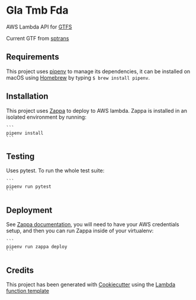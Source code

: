 Gla Tmb Fda
===========

AWS Lambda API for [GTFS](https://en.wikipedia.org/wiki/General_Transit_Feed_Specification)

Current GTF from [sptrans](http://www.sptrans.com.br/desenvolvedores/GTFS.aspx)

Requirements
------------

This project uses [pipenv](https://docs.pipenv.org/) to manage its dependencies, it can be installed
on macOS using [Homebrew](https://brew.sh) by typing `$ brew install pipenv`.

Installation
------------

This project uses [Zappa](https://github.com/Miserlou/Zappa) to deploy to AWS
lambda. Zappa is installed in an isolated environment by running:

    ```
    pipenv install
    ```

Testing
-------

Uses pytest. To run the whole test suite:

    ```
    pipenv run pytest
    ```

Deployment
----------

See [Zappa documentation](https://github.com/Miserlou/Zappa),
you will need to have your AWS credentials setup, and then you can run Zappa inside of your
virtualenv:

    ```
    pipenv run zappa deploy
    ```

Credits
-------

This project has been generated with [Cookiecutter](https://github.com/audreyr/cookiecutter)
using the [Lambda function template](https://github.com/browniebroke/cookiecutter-lambda-function)
